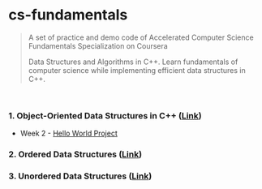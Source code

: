 # cs-fundamentals

> A set of practice and demo code of Accelerated Computer Science Fundamentals Specialization on Coursera
>
> Data Structures and Algorithms in C++. Learn fundamentals of computer science while implementing efficient data structures in C++.
>

<br>

### 1. Object-Oriented Data Structures in C++ ([Link](https://www.coursera.org/learn/cs-fundamentals-1))

- Week 2 - [Hello World Project](/Object-Oriented_Data_Structures_in_C++/project/01_hello_world/)

### 2. Ordered Data Structures ([Link](https://www.coursera.org/learn/cs-fundamentals-2))

### 3. Unordered Data Structures ([Link](https://www.coursera.org/learn/cs-fundamentals-3))
